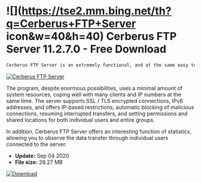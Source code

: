 # ![](https://tse2.mm.bing.net/th?q=Cerberus+FTP+Server icon&w=40&h=40) Cerberus FTP Server 11.2.7.0 - Free Download

```sh
Cerberus FTP Server is an extremely functional, and at the same easy to use FTP server, enabling, among others, secure transfer of valuable information, data backup and online sharing of all kinds of files and documents.
```
[![Cerberus FTP Server](https://gallery.dpcdn.pl/imgc/Tools/519/g_-_420x350_1.5_-_x20100210190053.png)](https://softexe.net/win/development-it/server/cerberus-ftp-server:aphc.html)

The program, despite enormous possibilities, uses a minimal amount of system resources, coping well with many clients and IP numbers at the same time. The server supports SSL / TLS encrypted connections, IPv6 addresses, and offers IP-based restrictions, automatic blocking of malicious connections, resuming interrupted transfers, and setting permissions and shared locations for both individual users and entire groups.
 
 In addition, Cerberus FTP Server offers an interesting function of statistics, allowing you to observe the data transfer through individual users connected to the server.


- **Update:** Sep 04 2020
- **File size:** 28.27 MB

[![Download](https://cdn.softexe.net/static/img/download.png)](https://softexe.net/win/development-it/server/cerberus-ftp-server:aphc.html)

